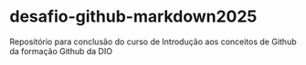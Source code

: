 # desafio-github-markdown2025
Repositório para conclusão do curso de  Introdução aos conceitos de Github da formação Github da DIO
